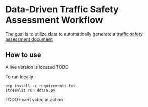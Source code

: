 # Data-Driven Traffic Safety Assessment Workflow

The goal is to utilize data to automatically generate a [traffic safety assessment document](https://ddot.dc.gov/sites/default/files/dc/sites/ddot/service_content/attachments/2019%20Traffic%20Safety%20Assessment%20Questionnaire%20%28002%29%20%28003%29.pdf)

## How to use

A live version is located TODO

To run locally

``` 
pip install -r requirements.txt
streamlit run ddtsa.py
```

TODO insert video in action
